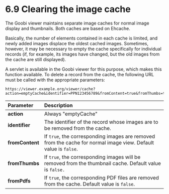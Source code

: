 # 6.9 Clearing the image cache

The Goobi viewer maintains separate image caches for normal image display and thumbnails. Both caches are based on Ehcache.

Basically, the number of elements contained in each cache is limited, and newly added images displace the oldest cached images. Sometimes, however, it may be necessary to empty the cache specifically for individual records \(if, for example, its images have changed, but the old images from the cache are still displayed\). 

A servlet is available in the Goobi viewer for this purpose, which makes this function available. To delete a record from the cache, the following URL must be called with the appropriate parameters:

```text
https://viewer.example.org/viewer/cache?action=emptyCache&identifier=PPN123456789&fromContent=true&fromThumbs=true
```

| **Parameter** | Description |
| :--- | :--- |
| **action** | Always "emptyCache" |
| **identifier** | The identifier of the record whose images are to be removed from the cache. |
| **fromContent** | If `true`, the corresponding images are removed from the cache for normal image view. Default value is `false`. |
| **fromThumbs** | If `true`, the corresponding images will be removed from the thumbnail cache. Default value is `false.` |
| **fromPdfs** | If `true`, the corresponding PDF files are removed from the cache. Default value is `false`. |

